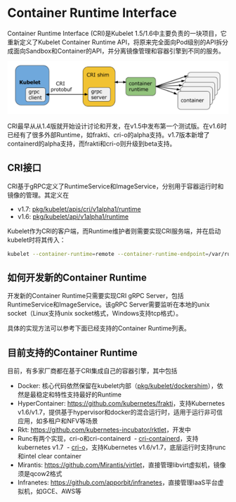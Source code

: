 # Container Runtime Interface

Container Runtime Interface (CRI)是Kubelet 1.5/1.6中主要负责的一块项目，它重新定义了Kubelet Container Runtime API，将原来完全面向Pod级别的API拆分成面向Sandbox和Container的API，并分离镜像管理和容器引擎到不同的服务。

![](images/cri.png)

CRI最早从从1.4版就开始设计讨论和开发，在v1.5中发布第一个测试版。在v1.6时已经有了很多外部Runtime，如frakti、cri-o的alpha支持。v1.7版本新增了containerd的alpha支持，而frakti和cri-o则升级到beta支持。

## CRI接口

CRI基于gRPC定义了RuntimeService和ImageService，分别用于容器运行时和镜像的管理。其定义在

- v1.7: [pkg/kubelet/apis/cri/v1alpha1/runtime](https://github.com/kubernetes/kubernetes/tree/master/pkg/kubelet/apis/cri/v1alpha1/runtime)
- v1.6: [pkg/kubelet/api/v1alpha1/runtime](https://github.com/kubernetes/kubernetes/tree/release-1.6/pkg/kubelet/api/v1alpha1/runtime)

Kubelet作为CRI的客户端，而Runtime维护者则需要实现CRI服务端，并在启动kubelet时将其传入：

```sh
kubelet --container-runtime=remote --container-runtime-endpoint=/var/run/frakti.sock ..
```

## 如何开发新的Container Runtime

开发新的Container Runtime只需要实现CRI gRPC Server，包括RuntimeService和ImageService。该gRPC Server需要监听在本地的unix socket（Linux支持unix socket格式，Windows支持tcp格式）。

具体的实现方法可以参考下面已经支持的Container Runtime列表。

## 目前支持的Container Runtime

目前，有多家厂商都在基于CRI集成自己的容器引擎，其中包括

- Docker: 核心代码依然保留在kubelet内部（[pkg/kubelet/dockershim](https://github.com/kubernetes/kubernetes/tree/master/pkg/kubelet/dockershim)），依然是最稳定和特性支持最好的Runtime
- HyperContainer: <https://github.com/kubernetes/frakti>，支持Kubernetes v1.6/v1.7，提供基于hypervisor和docker的混合运行时，适用于运行非可信应用，如多租户和NFV等场景
- Rkt: <https://github.com/kubernetes-incubator/rktlet>，开发中
- Runc有两个实现，cri-o和cri-containerd
  - [cri-containerd](https://github.com/kubernetes-incubator/cri-containerd)，支持kubernetes v1.7
  - [cri-o](https://github.com/kubernetes-incubator/cri-o)，支持Kubernetes v1.6/v1.7，底层运行时支持runc和intel clear container
- Mirantis: <https://github.com/Mirantis/virtlet>，直接管理libvirt虚拟机，镜像须是qcow2格式
- Infranetes: <https://github.com/apporbit/infranetes>，直接管理IaaS平台虚拟机，如GCE、AWS等
